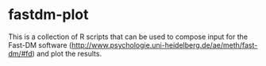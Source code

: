 # fastdm-plot

This is a collection of R scripts that can be used to compose input for the Fast-DM software (http://www.psychologie.uni-heidelberg.de/ae/meth/fast-dm/#fd) and plot the results.
